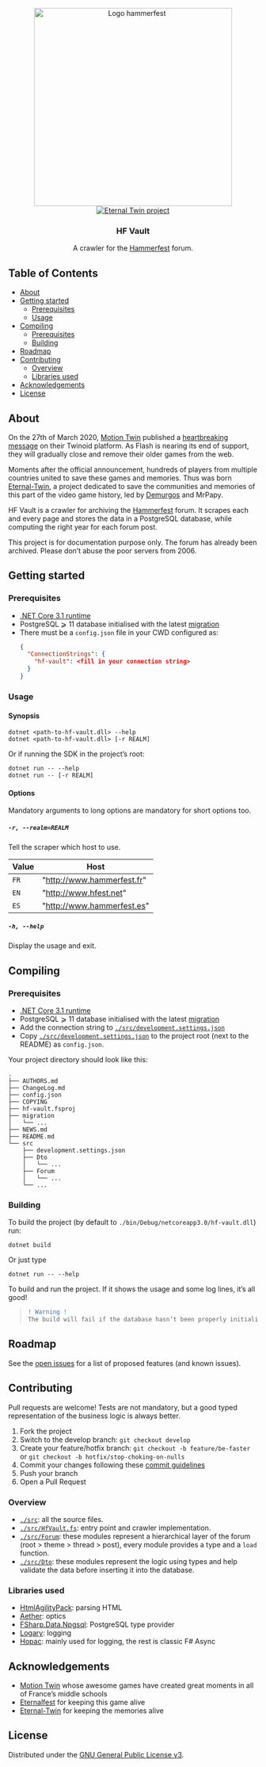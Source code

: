 <p align="center">
  <a href="http://hammerfest.fr">
    <img src="https://upload.wikimedia.org/wikipedia/fr/d/d9/Les_Cavernes_de_Hammerfest_Logo.png" alt="Logo hammerfest" width="400" />
  </a>
  <a href="https://eternal-twin.net">
    <img src="https://eternal-twin.net/assets/banner.png" alt="Eternal Twin project"/>
  </a>
  <h3 align="center"><strong>HF Vault</strong></h3>
  <p align="center">A crawler for the <a href="http://hammerfest.fr/forum.html">Hammerfest</a> forum.</p>
</p>

## Table of Contents

* [About](#about)
* [Getting started](#getting-started)
  * [Prerequisites](#prerequisites)
  * [Usage](#usage)
* [Compiling](#compiling)
  * [Prerequisites](#prerequisites-1)
  * [Building](#building)
* [Roadmap](#roadmap)
* [Contributing](#contributing)
  * [Overview](#overview)
  * [Libraries used](#libraries-used)
* [Acknowledgements](#acknowledgements)
* [License](#license)

## About

On the 27th of March 2020, [Motion Twin] published a [heartbreaking message] on their Twinoid platform. As Flash is nearing its end of support, they will gradually close and remove their older games from the web.

Moments after the official announcement, hundreds of players from multiple countries united to save these games and memories. Thus was born [Eternal-Twin], a project dedicated to save the communities and memories of this part of the video game history, led by [Demurgos] and MrPapy.

HF Vault is a crawler for archiving the [Hammerfest] forum. It scrapes each and every page and stores the data in a PostgreSQL database, while computing the right year for each forum post.

This project is for documentation purpose only. The forum has already been archived. Please don’t abuse the poor servers from 2006.

## Getting started

### Prerequisites

- [.NET Core 3.1 runtime](https://dotnet.microsoft.com/download/dotnet-core/3.1)
- PostgreSQL ⩾ 11 database initialised with the latest [migration](./migration)
- There must be a `config.json` file in your CWD configured as:
  ```json
  {
    "ConnectionStrings": {
      "hf-vault": <fill in your connection string>
    }
  }
  ```

### Usage

#### Synopsis
```
dotnet <path-to-hf-vault.dll> --help
dotnet <path-to-hf-vault.dll> [-r REALM]
```
Or if running the SDK in the project’s root:
```
dotnet run -- --help
dotnet run -- [-r REALM]
```

#### Options

Mandatory arguments to long options are mandatory for short options too.

##### `-r, --realm=REALM`
Tell the scraper which host to use.

| Value| Host                       |
|------|----------------------------|
| `FR` | "http://www.hammerfest.fr" |
| `EN` | "http://www.hfest.net"     |
| `ES` | "http://www.hammerfest.es" |

##### `-h, --help`
Display the usage and exit.

## Compiling

### Prerequisites

- [.NET Core 3.1 runtime](https://dotnet.microsoft.com/download/dotnet-core/3.1)
- PostgreSQL ⩾ 11 database initialised with the latest [migration](./migration)
- Add the connection string to [`./src/development.settings.json`](./src/development.settings.json)
- Copy [`./src/development.settings.json`](./src/development.settings.json) to the project root (next to the README) as `config.json`.

Your project directory should look like this:
```
.
├── AUTHORS.md
├── ChangeLog.md
├── config.json
├── COPYING
├── hf-vault.fsproj
├── migration
│   └── ...
├── NEWS.md
├── README.md
└── src
    ├── development.settings.json
    ├── Dto
    │   └── ...
    ├── Forum
    │   └── ...
    └── ...
```

### Building

To build the project (by default to `./bin/Debug/netcoreapp3.0/hf-vault.dll`) run:
```
dotnet build
```
Or just type
```
dotnet run -- --help
```
To build and run the project. If it shows the usage and some log lines, it’s all good!

> ```diff
> ! Warning !
> The build will fail if the database hasn’t been properly initialised.
> ```

## Roadmap

See the [open issues] for a list of proposed features (and known issues).

## Contributing

Pull requests are welcome! Tests are not mandatory, but a good typed representation of the business logic is always better.

1. Fork the project
2. Switch to the develop branch: `git checkout develop`
3. Create your feature/hotfix branch: `git checkout -b feature/be-faster` or `git checkout -b hotfix/stop-choking-on-nulls`
4. Commit your changes following these [commit guidelines]
5. Push your branch
6. Open a Pull Request

### Overview

- [`./src`](./src): all the source files.
- [`./src/HfVault.fs`](./src/HfVault.fs): entry point and crawler implementation.
- [`./src/Forum`](./src/Forum): these modules represent a hierarchical layer of the forum (root > theme > thread > post), every module provides a type and a `load` function.
- [`./src/Dto`](./src/Dto): these modules represent the logic using types and help validate the data before inserting it into the database.

### Libraries used

- [HtmlAgilityPack]\: parsing HTML
- [Aether]\: optics
- [FSharp.Data.Npgsql]\: PostgreSQL type provider
- [Logary]\: logging
- [Hopac]\: mainly used for logging, the rest is classic F# Async

## Acknowledgements

- [Motion Twin] whose awesome games have created great moments in all of France’s middle schools
- [Eternalfest] for keeping this game alive
- [Eternal-Twin] for keeping the memories alive

## License

Distributed under the [GNU General Public License v3].

[Motion Twin]: https://motion-twin.com
[heartbreaking message]: https://twinoid.com/fr/article-fr/6437/twinoid-et-les-jeux-web-de-motion-twin-evoluent
[Eternal-Twin]: https://eternal-twin.net
[Demurgos]: https://github.com/demurgos
[Hammerfest]: http://hfest.net/
[open issues]: https://github.com/Aksamyt/hf-vault/issues
[commit guidelines]: https://chris.beams.io/posts/git-commit/
[HtmlAgilityPack]: https://html-agility-pack.net/documentation
[Aether]: https://xyncro.tech/aether/
[FSharp.Data.Npgsql]: https://github.com/demetrixbio/FSharp.Data.Npgsql
[Logary]: https://logary.tech
[Hopac]: https://github.com/Hopac/Hopac/blob/master/Docs/Programming.md
[Eternalfest]: https://eternalfest.net
[GNU General Public License v3]: https://www.gnu.org/licenses/gpl-3.0.html
